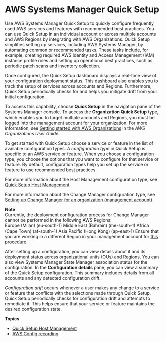 # AWS Systems Manager Quick Setup<a name="systems-manager-quick-setup"></a>

Use AWS Systems Manager Quick Setup to quickly configure frequently used AWS services and features with recommended best practices\. You can use Quick Setup in an individual account or across multiple accounts and AWS Regions by integrating with AWS Organizations\. Quick Setup simplifies setting up services, including AWS Systems Manager, by automating common or recommended tasks\. These tasks include, for example, creating required AWS Identity and Access Management \(IAM\) instance profile roles and setting up operational best practices, such as periodic patch scans and inventory collection\. 

Once configured, the Quick Setup dashboard displays a real\-time view of your configuration deployment status\. This dashboard also enables you to track the setup of services across accounts and Regions\. Furthermore, Quick Setup periodically checks for and helps you mitigate drift from your initial configuration\. 

To access this capability, choose **Quick Setup** in the navigation pane of the Systems Manager console\. To access the **Organization Quick Setup** type, which enables you to target multiple accounts and Regions, you must be logged into the management account for your organization\. For more information, see [Getting started with AWS Organizations](https://docs.aws.amazon.com/organizations/latest/userguide/orgs_getting-started.html) in the *AWS Organizations User Guide*\. 

To get started with Quick Setup choose a service or feature in the list of available configuration types\. A *configuration type* in Quick Setup is specific to an AWS service or feature\. When you choose a configuration type, you choose the options that you want to configure for that service or feature\. By default, configuration types help you set up the service or feature to use recommended best practices\. 

For more information about the Host Management configuration type, see [Quick Setup Host Management](quick-setup-host-management.md)\. 

For more information about the Change Manager configuration type, see [Setting up Change Manager for an organization \(management account\)](change-manager-organization-setup.md)\.

**Note**  
Currently, the deployment configuration process for Change Manager cannot be performed in the following AWS Regions:  
Europe \(Milan\) \(eu\-south\-1\)
Middle East \(Bahrain\) \(me\-south\-1\)
Africa \(Cape Town\) \(af\-south\-1\)
Asia Pacific \(Hong Kong\) \(ap\-east\-1\)
Ensure that you are working in a different Region in your management account for [this procedure](change-manager-organization-setup.md)\.

After setting up a configuration, you can view details about it and its deployment status across organizational units \(OUs\) and Regions\. You can also view Systems Manager State Manager association status for the configuration\. In the **Configuration details** pane, you can view a summary of the Quick Setup configuration\. This summary includes details from all accounts and any detected configuration drift\. 

*Configuration drift* occurs whenever a user makes any change to a service or feature that conflicts with the selections made through Quick Setup\. Quick Setup periodically checks for configuration drift and attempts to remediate it\. This helps ensure that your service or feature maintains the desired configuration state\. 

**Topics**
+ [Quick Setup Host Management](quick-setup-host-management.md)
+ [AWS Config recording](quick-setup-config.md)